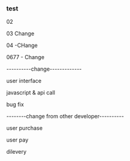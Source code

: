 ### test

02

03 Change

04 -CHange

0677 - Change

----------change-------------

user interface

javascript & api call

bug fix

--------change from other developer----------

user purchase

user pay

dilevery
